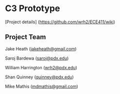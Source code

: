 # C3 Prototype

[Project details] (https://github.com/wrh2/ECE411/wiki)

## Project Team
Jake Heath (jakeheath@gmail.com)

Saroj Bardewa (saroj@pdx.edu)

William Harrington (wrh2@pdx.edu)

Shan Quinney (quinney@pdx.edu)

Mike Mathis (mdmathis@gmail.com)
